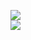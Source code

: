 [![](https://img.shields.io/badge/Made%20With-Github%20Spray-lightgrey.svg?style=for-the-badge&logo=github)](https://github.com/Annihil/github-spray#25492)  
[![](https://i.imgur.com/2DrTn0Z.gif)](https://github.com/Annihil/github-spray)